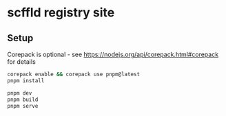 # scffld registry site

## Setup

Corepack is optional - see https://nodejs.org/api/corepack.html#corepack for details

```sh
corepack enable && corepack use pnpm@latest
pnpm install
```

```sh
pnpm dev
pnpm build
pnpm serve
```
